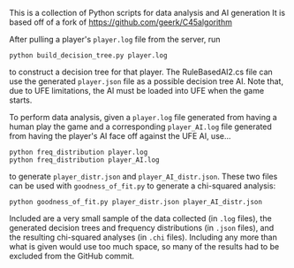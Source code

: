This is a collection of Python scripts for data analysis and AI generation
It is based off of a fork of https://github.com/geerk/C45algorithm

After pulling a player's `player.log` file from the server, run
```
python build_decision_tree.py player.log
```
to construct a decision tree for that player. The RuleBasedAI2.cs file can use the generated `player.json` file as a possible decision tree AI. Note that, due to UFE limitations, the AI must be loaded into UFE when the game starts.

To perform data analysis, given a `player.log` file generated from having a human play the game and a corresponding `player_AI.log` file generated from having the player's AI face off against the UFE AI, use...
```
python freq_distribution player.log
python freq_distribution player_AI.log
```
to generate `player_distr.json` and `player_AI_distr.json`. These two files can be used with `goodness_of_fit.py` to generate a chi-squared analysis:
```
python goodness_of_fit.py player_distr.json player_AI_distr.json
```
Included are a very small sample of the data collected (in `.log` files), the generated decision trees and frequency distributions (in `.json` files), and the resulting chi-squared analyses (in `.chi` files). Including any more than what is given would use too much space, so many of the results had to be excluded from the GitHub commit.
